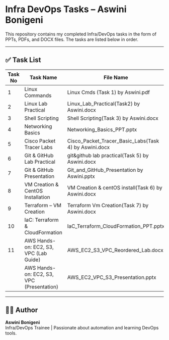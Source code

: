# Infra DevOps Tasks – Aswini Bonigeni

This repository contains my completed Infra/DevOps tasks in the form of PPTs, PDFs, and DOCX files. The tasks are listed below in order.

---

## ✅ Task List

| Task No | Task Name                                 | File Name                                                 |
| ------- | ----------------------------------------- | --------------------------------------------------------- |
| 1       | Linux Commands                            | Linux Cmds (Task 1) by Aswini.pdf                         |
| 2       | Linux Lab Practical                       | Linux\_Lab\_Practical(Task2) by Aswini.docx               |
| 3       | Shell Scripting                           | Shell Scripting(Task 3) by Aswini.docx                    |
| 4       | Networking Basics                         | Networking\_Basics\_PPT.pptx                              |
| 5       | Cisco Packet Tracer Labs                  | Cisco\_Packet\_Tracer\_Basic\_Labs(Task 4) by Aswini.docx |
| 6       | Git & GitHub Lab Practical                | git\&github lab practical(Task 5) by Aswini.docx          |
| 7       | Git & GitHub Presentation                 | Git\_and\_GitHub\_Presentation by Aswini.pptx             |
| 8       | VM Creation & CentOS Installation         | VM Creation & centOS install(Task 6) by Aswini.docx       |
| 9       | Terraform – VM Creation                   | Terraform Vm Creation(Task 7) by Aswini.docx              |
| 10      | IaC: Terraform & CloudFormation           | IaC\_Terraform\_CloudFormation\_PPT.pptx                  |
| 11      | AWS Hands-on: EC2, S3, VPC (Lab Guide)    | AWS\_EC2\_S3\_VPC\_Reordered\_Lab.docx                    |
|         | AWS Hands-on: EC2, S3, VPC (Presentation) | AWS\_EC2\_VPC\_S3\_Presentation.pptx                      |

---

## 🙋‍♀️ Author

**Aswini Bonigeni**  
Infra/DevOps Trainee | Passionate about automation and learning DevOps tools.

